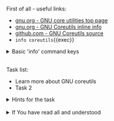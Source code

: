 First of all - useful links:

- [gnu.org - GNU core utilities top page](https://www.gnu.org/software/coreutils/)
- [gnu.org - GNU Coreutils inline info](https://www.gnu.org/software/coreutils/manual/html_node/index.html)
- [github.com - GNU Coreutils source](https://github.com/coreutils/coreutils/blob/master/doc/coreutils.texi)
- `info coreutils`{{exec}}

<details><summary>Basic 'info' command keys</summary>
<pre>
  Put here some info
</pre>
</details><br>

Task list:
- Learn more about GNU coreutils
- Task 2

<details><summary>Hints for the task</summary>
<pre>
<strong>Task 1:</strong>
  $ cmd1
  $ echo ${string:7:3}
<br>
<strong>Task 2:</strong>
  $ echo ${#string}
  $ string=
</pre>
</details>
<br>
<details><summary>If You have read all and understood</summary>
<pre>
`touch IReadAllAndUndnderstood`{{exec}}
</pre>
